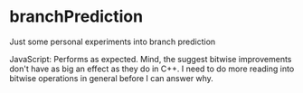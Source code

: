 branchPrediction
================

Just some personal experiments into branch prediction

JavaScript: Performs as expected. Mind, the suggest bitwise improvements don't have as big an effect as they do in C++. I need to do more reading into bitwise operations in general before I can answer why.